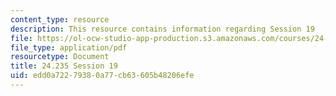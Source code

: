 ```yaml
---
content_type: resource
description: This resource contains information regarding Session 19
file: https://ol-ocw-studio-app-production.s3.amazonaws.com/courses/24-235j-philosophy-of-law-spring-2012/edd0a72279380a77cb63605b48206efe_MIT24_235JS12_Session19.pdf
file_type: application/pdf
resourcetype: Document
title: 24.235 Session 19
uid: edd0a722-7938-0a77-cb63-605b48206efe
---
```

